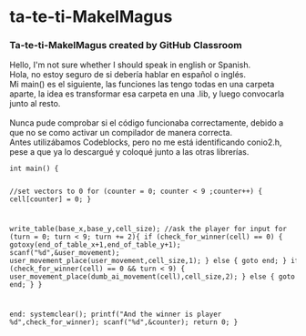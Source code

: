 # ta-te-ti-MakelMagus

<h3>Ta-te-ti-MakelMagus created by GitHub Classroom</h3>

<p>
Hello, I'm not sure whether I should speak in english or Spanish.
<br>
Hola, no estoy seguro de si debería hablar en español o inglés.
<br>
Mi main() es el siguiente, las funciones las tengo todas en una carpeta aparte, la idea es transformar esa carpeta en una .lib, y luego convocarla junto al resto.
<br>
<br>
Nunca pude comprobar si el código funcionaba correctamente, debido a que no se como activar un compilador de manera correcta.
<br>
Antes utilizábamos Codeblocks, pero no me está identificando conio2.h, pese a que ya lo descargué y coloqué junto a las otras librerías.
</p>
<code><pre>
int main() {

  //set vectors to 0
  for (counter = 0; counter < 9 ;counter++)
  {
    cell[counter] = 0;
  }
  
  write_table(base_x,base_y,cell_size);
  //ask the player for input
  for (turn = 0; turn < 9; turn += 2){
    if (check_for_winner(cell) == 0)
    {
      gotoxy(end_of_table_x+1,end_of_table_y+1);
      scanf("%d",&user_movement);
      user_movement_place(user_movement,cell_size,1);
    } else
    {
      goto end;
    }
    if (check_for_winner(cell) == 0 && turn < 9)
    {
      user_movement_place(dumb_ai_movement(cell),cell_size,2);
    } else
    {
      goto end;
    }
  }

  end:
  systemclear();
  printf("And the winner is player %d",check_for_winner);
  scanf("%d",&counter);
  return 0;
}
</pre></code>
